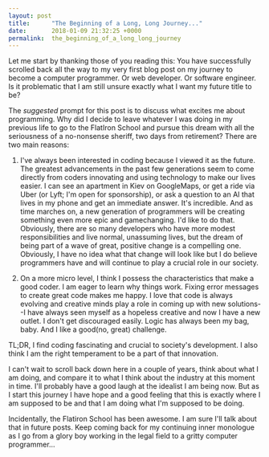 ```yaml
---
layout: post
title:      "The Beginning of a Long, Long Journey..."
date:       2018-01-09 21:32:25 +0000
permalink:  the_beginning_of_a_long_long_journey
---
```



Let me start by thanking those of you reading this: You have successfully scrolled back all the way to my very first blog post on my journey to become a computer programmer. Or web developer. Or software engineer. Is it problematic that I am still unsure exactly what I want my future title to be? 

The *suggested* prompt for this post is to discuss what excites me about programming. Why did I decide to leave whatever I was doing in my previous life to go to the FlatIron School and pursue this dream with all the seriousness of a no-nonsense sheriff, two days from retirement? There are two main reasons: 

1. I've always been interested in coding because I viewed it as the future. The greatest advancements in the past few generations seem to come directly from coders innovating and using technology to make our lives easier. I can see an apartment in Kiev on GoogleMaps, or get a ride via Uber (or Lyft; I'm open for sponsorship), or ask a question to an AI that lives in my phone and get an immediate answer. It's incredible. And as time marches on, a new generation of programmers will be creating something even more epic and gamechanging. I'd like to do that. Obviously, there are so many developers who have more modest responsibilities and live normal, unassuming lives, but the dream of being part of a wave of great, positive change is a compelling one. Obviously, I have no idea what that change will look like but I do believe programmers have and will continue to play a crucial role in our society. 

2. On a more micro level, I think I possess the characteristics that make a good coder. I am eager to learn why things work. Fixing error messages to create great code makes me happy. I love that code is always evolving and creative minds play a role in coming up with new solutions--I have always seen myself as a hopeless creative and now I have a new outlet. I don't get discouraged easily. Logic has always been my bag, baby. And I like a good(no, great) challenge. 

TL;DR, I find coding fascinating and crucial to society's development. I also think I am the right temperament to be a part of that innovation. 

I can't wait to scroll back down here in a couple of years, think about what I am doing, and compare it to what I think about the industry at this moment in time. I'll probably have a good laugh at the idealist I am being now. But as I start this journey I have hope and a good feeling that this is exactly where I am supposed to be and that I am doing what I'm supposed to be doing. 

Incidentally, the Flatiron School has been awesome. I am sure I'll talk about that in future posts. Keep coming back for my continuing inner monologue as I go from a glory boy working in the legal field to a gritty computer programmer... 
